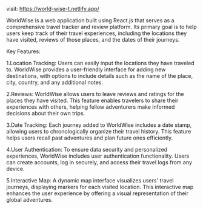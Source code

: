 visit:  https://world-wise-t.netlify.app/

WorldWise is a web application built using React.js that serves as a comprehensive travel tracker and review platform.
Its primary goal is to help users keep track of their travel experiences, including the locations they have visited, 
reviews of those places, and the dates of their journeys.

Key Features:

1.Location Tracking: Users can easily input the locations they have traveled to. WorldWise provides a user-friendly interface for adding new destinations,
with options to include details such as the name of the place, city, country, and any additional notes.

2.Reviews: WorldWise allows users to leave reviews and ratings for the places they have visited.
This feature enables travelers to share their experiences with others, helping fellow adventurers make informed decisions about their own trips.

3.Date Tracking: Each journey added to WorldWise includes a date stamp, allowing users to chronologically organize their travel history.
This feature helps users recall past adventures and plan future ones efficiently.

4.User Authentication: To ensure data security and personalized experiences, WorldWise includes user authentication functionality. 
Users can create accounts, log in securely, and access their travel logs from any device.

5.Interactive Map: A dynamic map interface visualizes users' travel journeys, displaying markers for each visited location. 
This interactive map enhances the user experience by offering a visual representation of their global adventures.

